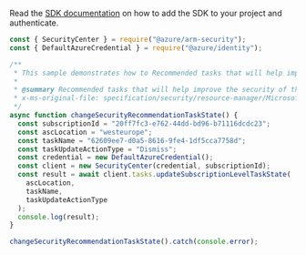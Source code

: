 Read the [SDK documentation](https://github.com/Azure/azure-sdk-for-js/blob/%40azure%2Farm-security_5.0.0/sdk/security/arm-security/README.md) on how to add the SDK to your project and authenticate.

```javascript
const { SecurityCenter } = require("@azure/arm-security");
const { DefaultAzureCredential } = require("@azure/identity");

/**
 * This sample demonstrates how to Recommended tasks that will help improve the security of the subscription proactively
 *
 * @summary Recommended tasks that will help improve the security of the subscription proactively
 * x-ms-original-file: specification/security/resource-manager/Microsoft.Security/preview/2015-06-01-preview/examples/Tasks/UpdateTaskSubscriptionLocation_example.json
 */
async function changeSecurityRecommendationTaskState() {
  const subscriptionId = "20ff7fc3-e762-44dd-bd96-b71116dcdc23";
  const ascLocation = "westeurope";
  const taskName = "62609ee7-d0a5-8616-9fe4-1df5cca7758d";
  const taskUpdateActionType = "Dismiss";
  const credential = new DefaultAzureCredential();
  const client = new SecurityCenter(credential, subscriptionId);
  const result = await client.tasks.updateSubscriptionLevelTaskState(
    ascLocation,
    taskName,
    taskUpdateActionType
  );
  console.log(result);
}

changeSecurityRecommendationTaskState().catch(console.error);
```
